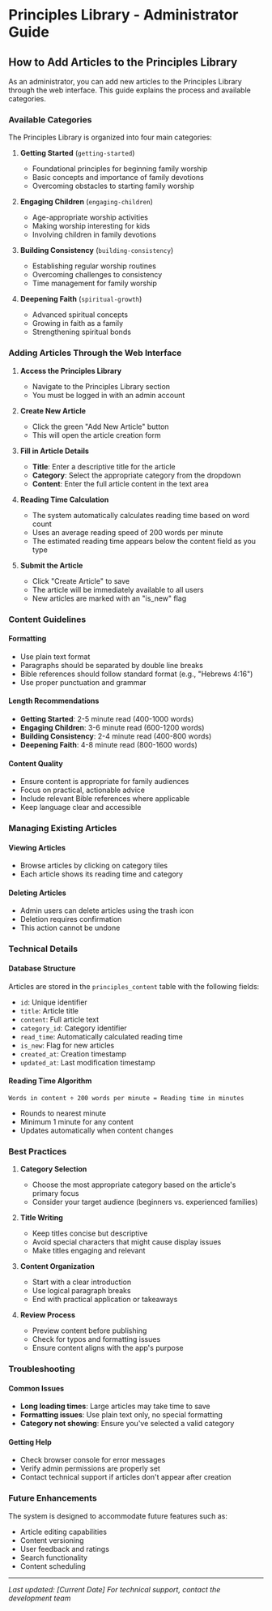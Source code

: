 
# Principles Library - Administrator Guide

## How to Add Articles to the Principles Library

As an administrator, you can add new articles to the Principles Library through the web interface. This guide explains the process and available categories.

### Available Categories

The Principles Library is organized into four main categories:

1. **Getting Started** (`getting-started`)
   - Foundational principles for beginning family worship
   - Basic concepts and importance of family devotions
   - Overcoming obstacles to starting family worship

2. **Engaging Children** (`engaging-children`)
   - Age-appropriate worship activities
   - Making worship interesting for kids
   - Involving children in family devotions

3. **Building Consistency** (`building-consistency`)
   - Establishing regular worship routines
   - Overcoming challenges to consistency
   - Time management for family worship

4. **Deepening Faith** (`spiritual-growth`)
   - Advanced spiritual concepts
   - Growing in faith as a family
   - Strengthening spiritual bonds

### Adding Articles Through the Web Interface

1. **Access the Principles Library**
   - Navigate to the Principles Library section
   - You must be logged in with an admin account

2. **Create New Article**
   - Click the green "Add New Article" button
   - This will open the article creation form

3. **Fill in Article Details**
   - **Title**: Enter a descriptive title for the article
   - **Category**: Select the appropriate category from the dropdown
   - **Content**: Enter the full article content in the text area

4. **Reading Time Calculation**
   - The system automatically calculates reading time based on word count
   - Uses an average reading speed of 200 words per minute
   - The estimated reading time appears below the content field as you type

5. **Submit the Article**
   - Click "Create Article" to save
   - The article will be immediately available to all users
   - New articles are marked with an "is_new" flag

### Content Guidelines

#### Formatting
- Use plain text format
- Paragraphs should be separated by double line breaks
- Bible references should follow standard format (e.g., "Hebrews 4:16")
- Use proper punctuation and grammar

#### Length Recommendations
- **Getting Started**: 2-5 minute read (400-1000 words)
- **Engaging Children**: 3-6 minute read (600-1200 words)
- **Building Consistency**: 2-4 minute read (400-800 words)
- **Deepening Faith**: 4-8 minute read (800-1600 words)

#### Content Quality
- Ensure content is appropriate for family audiences
- Focus on practical, actionable advice
- Include relevant Bible references where applicable
- Keep language clear and accessible

### Managing Existing Articles

#### Viewing Articles
- Browse articles by clicking on category tiles
- Each article shows its reading time and category

#### Deleting Articles
- Admin users can delete articles using the trash icon
- Deletion requires confirmation
- This action cannot be undone

### Technical Details

#### Database Structure
Articles are stored in the `principles_content` table with the following fields:
- `id`: Unique identifier
- `title`: Article title
- `content`: Full article text
- `category_id`: Category identifier
- `read_time`: Automatically calculated reading time
- `is_new`: Flag for new articles
- `created_at`: Creation timestamp
- `updated_at`: Last modification timestamp

#### Reading Time Algorithm
```
Words in content ÷ 200 words per minute = Reading time in minutes
```
- Rounds to nearest minute
- Minimum 1 minute for any content
- Updates automatically when content changes

### Best Practices

1. **Category Selection**
   - Choose the most appropriate category based on the article's primary focus
   - Consider your target audience (beginners vs. experienced families)

2. **Title Writing**
   - Keep titles concise but descriptive
   - Avoid special characters that might cause display issues
   - Make titles engaging and relevant

3. **Content Organization**
   - Start with a clear introduction
   - Use logical paragraph breaks
   - End with practical application or takeaways

4. **Review Process**
   - Preview content before publishing
   - Check for typos and formatting issues
   - Ensure content aligns with the app's purpose

### Troubleshooting

#### Common Issues
- **Long loading times**: Large articles may take time to save
- **Formatting issues**: Use plain text only, no special formatting
- **Category not showing**: Ensure you've selected a valid category

#### Getting Help
- Check browser console for error messages
- Verify admin permissions are properly set
- Contact technical support if articles don't appear after creation

### Future Enhancements

The system is designed to accommodate future features such as:
- Article editing capabilities
- Content versioning
- User feedback and ratings
- Search functionality
- Content scheduling

---

*Last updated: [Current Date]*
*For technical support, contact the development team*
